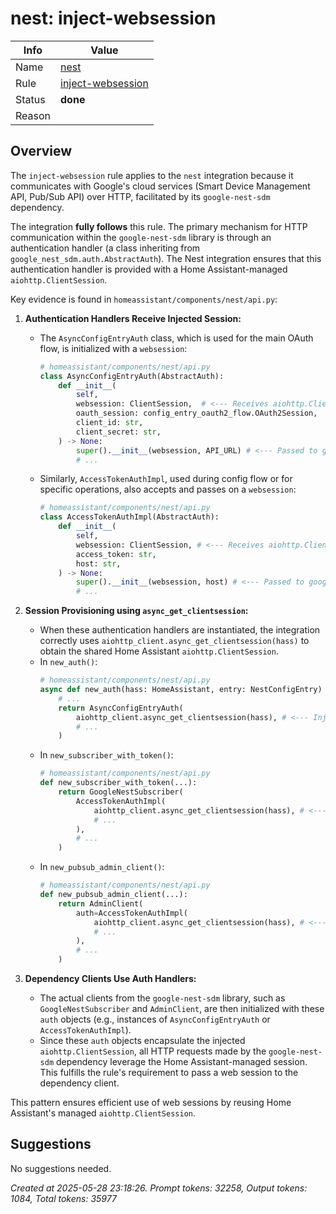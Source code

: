# nest: inject-websession

| Info   | Value                                                                    |
|--------|--------------------------------------------------------------------------|
| Name   | [nest](https://www.home-assistant.io/integrations/nest/) |
| Rule   | [inject-websession](https://developers.home-assistant.io/docs/core/integration-quality-scale/rules/inject-websession)                                                     |
| Status | **done**                                       |
| Reason |                                                                          |

## Overview

The `inject-websession` rule applies to the `nest` integration because it communicates with Google's cloud services (Smart Device Management API, Pub/Sub API) over HTTP, facilitated by its `google-nest-sdm` dependency.

The integration **fully follows** this rule. The primary mechanism for HTTP communication within the `google-nest-sdm` library is through an authentication handler (a class inheriting from `google_nest_sdm.auth.AbstractAuth`). The Nest integration ensures that this authentication handler is provided with a Home Assistant-managed `aiohttp.ClientSession`.

Key evidence is found in `homeassistant/components/nest/api.py`:

1.  **Authentication Handlers Receive Injected Session:**
    *   The `AsyncConfigEntryAuth` class, which is used for the main OAuth flow, is initialized with a `websession`:
        ```python
        # homeassistant/components/nest/api.py
        class AsyncConfigEntryAuth(AbstractAuth):
            def __init__(
                self,
                websession: ClientSession,  # <--- Receives aiohttp.ClientSession
                oauth_session: config_entry_oauth2_flow.OAuth2Session,
                client_id: str,
                client_secret: str,
            ) -> None:
                super().__init__(websession, API_URL) # <--- Passed to google_nest_sdm.AbstractAuth
                # ...
        ```
    *   Similarly, `AccessTokenAuthImpl`, used during config flow or for specific operations, also accepts and passes on a `websession`:
        ```python
        # homeassistant/components/nest/api.py
        class AccessTokenAuthImpl(AbstractAuth):
            def __init__(
                self,
                websession: ClientSession, # <--- Receives aiohttp.ClientSession
                access_token: str,
                host: str,
            ) -> None:
                super().__init__(websession, host) # <--- Passed to google_nest_sdm.AbstractAuth
                # ...
        ```

2.  **Session Provisioning using `async_get_clientsession`:**
    *   When these authentication handlers are instantiated, the integration correctly uses `aiohttp_client.async_get_clientsession(hass)` to obtain the shared Home Assistant `aiohttp.ClientSession`.
    *   In `new_auth()`:
        ```python
        # homeassistant/components/nest/api.py
        async def new_auth(hass: HomeAssistant, entry: NestConfigEntry) -> AbstractAuth:
            # ...
            return AsyncConfigEntryAuth(
                aiohttp_client.async_get_clientsession(hass), # <--- Injected here
                # ...
            )
        ```
    *   In `new_subscriber_with_token()`:
        ```python
        # homeassistant/components/nest/api.py
        def new_subscriber_with_token(...):
            return GoogleNestSubscriber(
                AccessTokenAuthImpl(
                    aiohttp_client.async_get_clientsession(hass), # <--- Injected here
                    # ...
                ),
                # ...
            )
        ```
    *   In `new_pubsub_admin_client()`:
        ```python
        # homeassistant/components/nest/api.py
        def new_pubsub_admin_client(...):
            return AdminClient(
                auth=AccessTokenAuthImpl(
                    aiohttp_client.async_get_clientsession(hass), # <--- Injected here
                    # ...
                ),
                # ...
            )
        ```

3.  **Dependency Clients Use Auth Handlers:**
    *   The actual clients from the `google-nest-sdm` library, such as `GoogleNestSubscriber` and `AdminClient`, are then initialized with these `auth` objects (e.g., instances of `AsyncConfigEntryAuth` or `AccessTokenAuthImpl`).
    *   Since these `auth` objects encapsulate the injected `aiohttp.ClientSession`, all HTTP requests made by the `google-nest-sdm` dependency leverage the Home Assistant-managed session. This fulfills the rule's requirement to pass a web session to the dependency client.

This pattern ensures efficient use of web sessions by reusing Home Assistant's managed `aiohttp.ClientSession`.

## Suggestions

No suggestions needed.

_Created at 2025-05-28 23:18:26. Prompt tokens: 32258, Output tokens: 1084, Total tokens: 35977_
